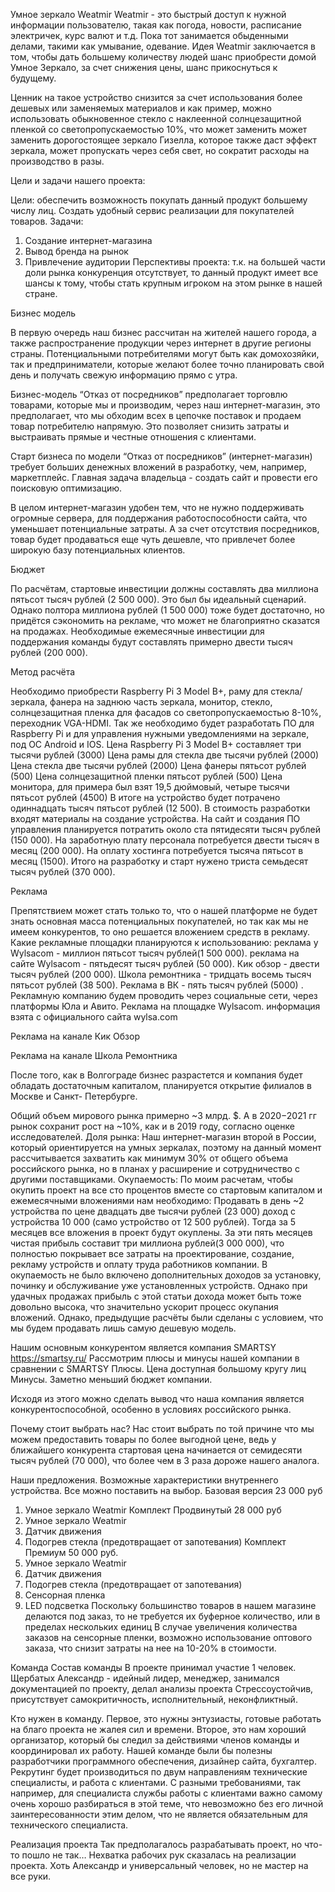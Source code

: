 Умное зеркало Weatmir
Weatmir - это быстрый доступ к нужной информации пользователю, такая как погода, новости, расписание электричек, курс валют и т.д. Пока тот занимается обыденными делами, такими как умывание, одевание. 
Идея Weatmir заключается в том, чтобы дать большему количеству людей шанс приобрести домой Умное Зеркало, за счет снижения цены, шанс прикоснуться к будущему.

Ценник на такое устройство снизится за счет использования более дешевых или заменяемых материалов и как пример, можно использовать обыкновенное стекло с наклеенной солнцезащитной пленкой со светопропускаемостью 10%, что может заменить может заменить дорогостоящее зеркало Гизелла, которое также даст эффект зеркала, может пропускать через себя свет, но сократит расходы на производство в разы.

Цели и задачи нашего проекта:

Цели: обеспечить возможность покупать данный продукт большему числу лиц. Создать удобный сервис реализации для покупателей товаров.
Задачи: 
1.	Создание интернет-магазина
2.	Вывод бренда на рынок
3.	Привлечение аудитории
Перспективы проекта: т.к. на большей части доли рынка конкуренция отсутствует, то данный продукт имеет все шансы к тому, чтобы стать крупным игроком на этом рынке в нашей стране.




Бизнес модель 

В первую очередь наш бизнес рассчитан на жителей нашего города, а также распространение продукции через интернет в другие регионы страны. Потенциальными потребителями могут быть как домохозяйки, так и предприниматели, которые желают более точно планировать свой день и получать свежую информацию прямо с утра.

Бизнес-модель “Отказ от посредников” предполагает торговлю товарами, которые мы и производим, через наш интернет-магазин, это предполагает, что мы обходим всех в цепочке поставок и продаем товар потребителю напрямую. Это позволяет снизить затраты и выстраивать прямые и честные отношения с клиентами.

Старт бизнеса по модели “Отказ от посредников” (интернет-магазин) требует больших денежных вложений в разработку, чем, например, маркетплейс. Главная задача владельца - создать сайт и провести его поисковую оптимизацию. 

В целом интернет-магазин удобен тем, что не нужно поддерживать огромные сервера, для поддержания работоспособности сайта, что уменьшает потенциальные затраты. А за счет отсутствия посредников, товар будет продаваться еще чуть дешевле, что привлечет более широкую базу потенциальных клиентов.




Бюджет 

По расчётам, стартовые инвестиции должны составлять два миллиона пятьсот тысяч рублей (2 500 000). Это был бы идеальный сценарий.
Однако полтора миллиона рублей (1 500 000) тоже будет достаточно, но придётся сэкономить на рекламе, что может не благоприятно сказатся на продажах. 
Необходимые ежемесячные инвестиции для поддержания команды будут составлять примерно двести тысяч рублей (200 000).

Метод расчёта

Необходимо приобрести Raspberry Pi 3 Model B+, раму для стекла/зеркала, фанера на заднюю часть зеркала, монитор, стекло, солнцезащитная пленка для фасадов со светопропускаемостью 8-10%, переходник VGA-HDMI. 
Так же необходимо будет разработать ПО для Raspberry Pi и для управления нужными уведомлениями на зеркале, под ОС Android и IOS.
Цена Raspberry Pi 3 Model B+ составляет три тысячи рублей (3000)
Цена рамы для стекла две тысячи рублей (2000)
Цена стекла две тысячи рублей (2000)
Цена фанеры пятьсот рублей (500)
Цена солнцезащитной пленки пятьсот рублей (500)
Цена монитора, для примера был взят 19,5 дюймовый, четыре тысячи пятьсот рублей (4500)
В итоге на устройство будет потрачено одиннадцать тысяч пятьсот рублей (12 500). В стоимость разработки входят материалы на создание устройства. 
На сайт и создания ПО управления планируется потратить около ста пятидесяти тысяч рублей (150 000). 
На заработную плату персонала потребуется двести тысяч в месяц (200 000).
На оплату хостинга потребуется тысяча пятьсот в месяц (1500).
Итого на разработку и старт нужено триста семьдесят тысяч рублей (370 000).

Реклама 

Препятствием может стать только то, что о нашей платформе не будет знать основная масса потенциальных покупателей, но так как мы не имеем конкурентов, то оно решается вложением средств в рекламу. 
Какие рекламные площадки планируются к использованию: 
реклама у Wylsacom - миллион пятьсот тысяч рублей(1 500 000). 
реклама на сайте Wylsacom - пятьдесят тысяч рублей (50 000). 
Кик обзор - двести тысяч рублей (200 000). 
Школа ремонтника - тридцать восемь тысяч пятьсот рублей (38 500).
Реклама в ВК - пять тысяч рублей (5000) .
Рекламную компанию будем проводить через социальные сети, через платформы Юла и Авито.
Реклама на площадке Wylsacom. информация взята с официального сайта wylsa.com 
 


Реклама на канале Кик Обзор
  
Реклама на канале Школа Ремонтника
 
После того, как в Волгограде бизнес разрастется и компания будет обладать достаточным капиталом, планируется открытие филиалов в Москве и Санкт- Петербурге.

Общий объем мирового рынка примерно ~3 млрд. $. А в 2020−2021 гг рынок сохранит рост на ~10%, как и в 2019 году, согласно оценке исследователей.
Доля рынка:
Наш интернет-магазин второй в России, который ориентируется на умных зеркалах, поэтому на данный момент рассчитывается захватить как минимум 30% от общего объема российского рынка, но в планах у расширение и сотрудничество с другими поставщиками.
Окупаемость:
По моим расчетам, чтобы окупить проект на все сто процентов вместе
со стартовым капиталом и ежемесячными вложениями нам необходимо:
Продавать в день ~2 устройства по цене двадцать две тысячи рублей (23 000)
доход с устройства 10 000 (само устройство от 12 500 рублей). Тогда за
5 месяцев все вложения в проект будут окуплены. За эти пять месяцев чистая прибыль составит три миллиона рублей(3 000 000), что
полностью покрывает все затраты на проектирование, создание,
рекламу устройств и оплату труда работников компании.
В окупаемость не было включено дополнительных доходов за установку,
починку и обслуживание уже установленных устройств. Однако при
удачных продажах прибыль с этой статьи дохода может быть тоже
довольно высока, что значительно ускорит процесс окупания вложений.
Однако, предыдущие расчёты были сделаны с условием, что мы будем
продавать лишь самую дешевую модель.


Нашим основным конкурентом является компания SMARTSY
https://smartsy.ru/
Рассмотрим плюсы и минусы нашей компании в сравнении с SMARTSY
Плюсы.
Цена доступная большому кругу лиц
Минусы.
Заметно меньший бюджет компании.

Исходя из этого можно сделать вывод что наша компания является конкурентоспособной, особенно в условиях российского рынка.

Почему стоит выбрать нас?
Нас стоит выбрать по той причине что мы можем предоставить товары по более выгодной цене, ведь у ближайшего конкурента стартовая цена начинается от семидесяти тысяч рублей (70 000), что более чем в 3 раза дороже нашего аналога.
 

Наши предложения.
Возможные характеристики внутреннего устройства. Все можно поставить на выбор. 
Базовая версия 23 000 руб
1.	Умное зеркало Weatmir
Комплект Продвинутый 28 000 руб
1.	Умное зеркало Weatmir
2.	Датчик движения
3.	Подогрев стекла (предотвращает от запотевания)
Комплект Премиум  50 000 руб.
1.	Умное зеркало Weatmir
2.	Датчик движения
3.	Подогрев стекла (предотвращает от запотевания)
4.	Сенсорная пленка
5.	LED подсветка
Поскольку большинство товаров в нашем магазине делаются под заказ, то не требуется их буферное количество, или в пределах нескольких единиц
В случае увеличения количества заказов на сенсорные пленки, возможно использование оптового заказа, что снизит затраты на нее на 10-20% в стоимости. 

Команда
Состав команды
В проекте принимал участие 1 человек. 
Щербатых Александр - идейный лидер, менеджер, занимался документацией по проекту, делал анализы проекта
Стрессоустойчив, присутствует самокритичность, исполнительный, неконфликтный.

Кто нужен в команду.
Первое, это нужны энтузиасты, готовые работать на благо проекта не жалея сил и времени. Второе, это нам хороший организатор, который бы следил за действиями членов команды и координировал их работу.
Нашей команде были бы полезны разработчики программного обеспечения, дизайнер сайта, бухгалтер. 
Рекрутинг будет производиться по двум направлениям технические специалисты, и работа с клиентами. С разными требованиями, так например, для специалиста службы работы с клиентами важно самому очень хорошо разбираться в этой теме, что невозможно без его личной заинтересованности этим делом, что не является обязательным для технического специалиста. 


Реализация проекта 
Так предполагалось разрабатывать проект, но что-то пошло не так…
Нехватка рабочих рук сказалась на реализации проекта. Хоть Александр и универсальный человек, но не мастер на все руки.
